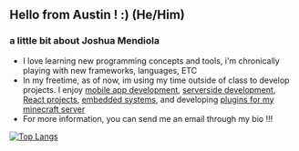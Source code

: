 ## Hello from Austin ! :) (He/Him)

### a little bit about Joshua Mendiola
- I love learning new programming concepts and tools, i'm chronically playing with new frameworks, languages, ETC
- In my freetime, as of now, im using my time outside of class to
  develop projects. I enjoy [mobile app development](https://github.com/JoshMendiola/Tlaloc), [serverside development](https://github.com/JoshMendiola/JoServer), [React projects](https://github.com/JoshMendiola/JoBlog), [embedded systems](https://github.com/JoshMendiola/PingPongPower), and developing [plugins for my minecraft server](https://github.com/JoshMendiola/BlockHunt)
- For more information, you can send me an email through my bio !!!

[![Top Langs](https://github-readme-stats.vercel.app/api/top-langs/?username=JoshMendiola&theme=synthwave)](https://github.com/anuraghazra/github-readme-stats)
